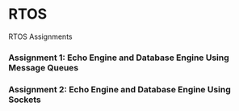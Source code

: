 # RTOS
RTOS Assignments

### Assignment 1: Echo Engine and Database Engine Using Message Queues
### Assignment 2: Echo Engine and Database Engine Using Sockets

